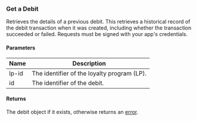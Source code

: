 ### Get a Debit

Retrieves the details of a previous debit. This retrieves a historical record of the debit transaction when it was created, including whether the transaction succeeded or failed. Requests must be signed with your app's credentials.

#### Parameters

<table>
    <thead>
        <tr>
            <th>Name</th>
            <th>Description</th>
        </tr>
    </thead>
    <tbody>
        <tr>
            <td>lp-id</td>
            <td>The identifier of the loyalty program (LP).</td>
        </tr>
        <tr>
            <td>id</td>
            <td>The identifier of the debit.</td>
        </tr>
    </tbody>
</table>

#### Returns

The debit object if it exists, otherwise returns an [error](index.html?doc=reference-manual#errors).


